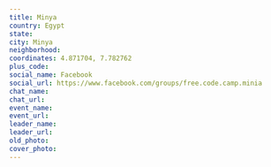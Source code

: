 ```yaml
---
title: Minya
country: Egypt
state: 
city: Minya
neighborhood: 
coordinates: 4.871704, 7.782762
plus_code:
social_name: Facebook
social_url: https://www.facebook.com/groups/free.code.camp.minia
chat_name:
chat_url:
event_name:
event_url:
leader_name:
leader_url:
old_photo: 
cover_photo:
---
```


